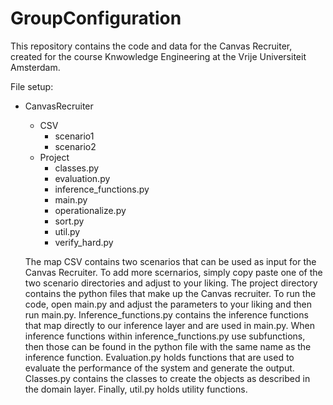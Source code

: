 # GroupConfiguration

This repository contains the code and data for the Canvas Recruiter, created for the course Knwowledge Engineering at the Vrije Universiteit Amsterdam.

File setup:
- CanvasRecruiter
  - CSV
    - scenario1
    - scenario2
  - Project
    - classes.py
    - evaluation.py
    - inference_functions.py
    - main.py
    - operationalize.py
    - sort.py
    - util.py 
    - verify_hard.py
  
  The map CSV contains two scenarios that can be used as input for the Canvas Recruiter. To add more scernarios, simply copy paste one of the two scenario directories and adjust to your liking. The project directory contains the python files that make up the Canvas recruiter. To run the code, open main.py and adjust the parameters to your liking and then run main.py. Inference_functions.py contains the inference functions that map directly to our inference layer and are used in main.py. When inference functions within inference_functions.py use subfunctions, then those can be found in the python file with the same name as the inference function. Evaluation.py holds functions that are used to evaluate the performance of the system and generate the output. Classes.py contains the classes to create the objects as described in the domain layer. Finally, util.py holds utility functions.
